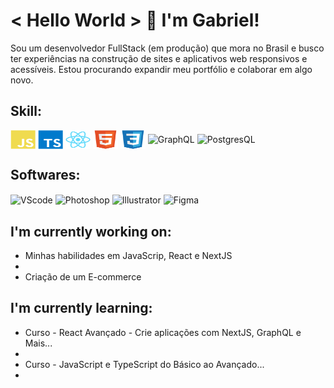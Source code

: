 <h1> < Hello World > 👋 I'm Gabriel! </h1>
  Sou um desenvolvedor FullStack (em produção) que mora no Brasil e busco ter experiências na construção de sites e aplicativos web responsivos e acessíveis. Estou procurando expandir meu portfólio e colaborar em algo novo.
  <h2> Skill: </h2>
  <div>
  <img align="center" alt="Rafa-Js" height="30" width="40" src="https://raw.githubusercontent.com/devicons/devicon/master/icons/javascript/javascript-plain.svg" style="max-width: 100%;">
  <img align="center" alt="Rafa-Ts" height="30" width="40" src="https://raw.githubusercontent.com/devicons/devicon/master/icons/typescript/typescript-plain.svg" style="max-width: 100%;">
  <img align="center" alt="Rafa-React" height="30" width="40" src="https://raw.githubusercontent.com/devicons/devicon/master/icons/react/react-original.svg" style="max-width: 100%;">
  <img align="center" alt="Rafa-HTML" height="30" width="40" src="https://raw.githubusercontent.com/devicons/devicon/master/icons/html5/html5-original.svg" style="max-width: 100%;">
  <img align="center" alt="Rafa-CSS" height="30" width="40" src="https://raw.githubusercontent.com/devicons/devicon/master/icons/css3/css3-original.svg" style="max-width: 100%;">
    <img align="center" alt="GraphQL" height="30" width="40" src="https://cdn.jsdelivr.net/gh/devicons/devicon/icons/graphql/graphql-plain.svg" style="max-width: 100%;">
    <img align="center" alt="PostgresQL" height="30" width="40" src="https://cdn.jsdelivr.net/gh/devicons/devicon/icons/postgresql/postgresql-original.svg" style="max-width: 100%;">
</div>
    <h2> Softwares: </h2>
  <div>
  <img align="center" alt="VScode" height="30" width="40" src="https://cdn.jsdelivr.net/gh/devicons/devicon/icons/vscode/vscode-original.svg" style="max-width: 100%;">
  <img align="center" alt="Photoshop" height="30" width="40" src="https://cdn.jsdelivr.net/gh/devicons/devicon/icons/photoshop/photoshop-plain.svg" style="max-width: 100%;">
  <img align="center" alt="Illustrator" height="30" width="40" src="https://cdn.jsdelivr.net/gh/devicons/devicon/icons/illustrator/illustrator-plain.svg" style="max-width: 100%;">
  <img align="center" alt="Figma" height="30" width="40" src="https://cdn.jsdelivr.net/gh/devicons/devicon/icons/figma/figma-original.svg" style="max-width: 100%;">
</div>
  <h2> I'm currently working on: </h2>
  <ul>
    <li>Minhas habilidades em JavaScrip, React e NextJS<li>
    <li>Criação de um E-commerce</li>
  </ul>
  <h2> I'm currently learning: </h2>
  <ul>
    <li>Curso - React Avançado - Crie aplicações com NextJS, GraphQL e Mais...<li>
    <li>Curso - JavaScript e TypeScript do Básico ao Avançado...<li>
  </ul>
  
